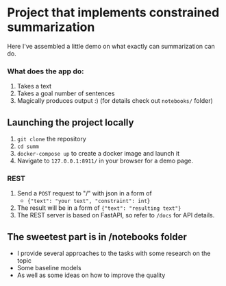 # Project that implements constrained summarization
Here I've assembled a little demo on what exactly can summarization can do.

### What does the app do:
1. Takes a text
2. Takes a goal number of sentences
3. Magically produces output :) (for details check out `notebooks/` folder)

## Launching the project locally
1. `git clone` the repository
2. `cd summ`
3. `docker-compose up` to create a docker image and launch it
4. Navigate to `127.0.0.1:8911/` in your browser for a demo page.

### REST
1. Send a `POST` request to "/" with json in a form of 
    + `{"text": "your text", "constraint": int}`
2. The result will be in a form of `{"text": "resulting text"}`
3. The REST server is based on FastAPI, so refer to `/docs` for API details.

## The sweetest part is in /notebooks folder
- I provide several approaches to the tasks with some research on the topic 
- Some baseline models 
- As well as some ideas on how to improve the quality



